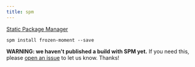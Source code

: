 ```yaml
---
title: spm
---
```


[Static Package Manager](http://spmjs.io/)

```
spm install frozen-moment --save
```

**WARNING: we haven't published a build with SPM yet.**  If you need this,
please [open an issue](https://github.com/WhoopInc/frozen-moment/issues/new) to
let us know.  Thanks!
